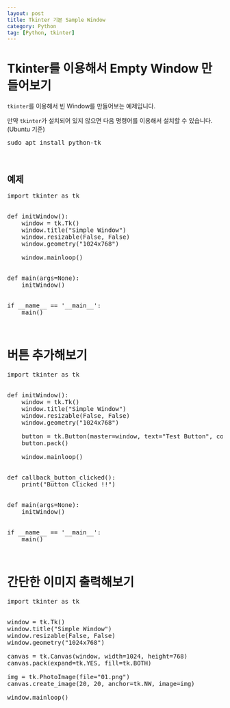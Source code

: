 ```yaml
---
layout: post
title: Tkinter 기본 Sample Window
category: Python
tag: [Python, tkinter]
---
```

# Tkinter를 이용해서 Empty Window 만들어보기

`tkinter`를 이용해서 빈 Window를 만들어보는 예제입니다. 

만약 `tkinter`가 설치되어 있지 않으면 다음 명령어를 이용해서 설치할 수 있습니다. (Ubuntu 기준)

<pre class="prettyprint">
sudo apt install python-tk
</pre>

<br>

## 예제

<pre class="prettyprint">
import tkinter as tk


def initWindow():
    window = tk.Tk()
    window.title("Simple Window")
    window.resizable(False, False)
    window.geometry("1024x768")

    window.mainloop()


def main(args=None):
    initWindow()


if __name__ == '__main__':
    main()
</pre>

<br>

# 버튼 추가해보기

<pre class="prettyprint">
import tkinter as tk


def initWindow():
    window = tk.Tk()
    window.title("Simple Window")
    window.resizable(False, False)
    window.geometry("1024x768")

    button = tk.Button(master=window, text="Test Button", command=callback_button_clicked)
    button.pack()

    window.mainloop()


def callback_button_clicked():
    print("Button Clicked !!")


def main(args=None):
    initWindow()


if __name__ == '__main__':
    main()
</pre>

<br>

# 간단한 이미지 출력해보기

<pre class="prettyprint">
import tkinter as tk


window = tk.Tk()
window.title("Simple Window")
window.resizable(False, False)
window.geometry("1024x768")

canvas = tk.Canvas(window, width=1024, height=768)
canvas.pack(expand=tk.YES, fill=tk.BOTH)

img = tk.PhotoImage(file="01.png")
canvas.create_image(20, 20, anchor=tk.NW, image=img)

window.mainloop()
</pre>